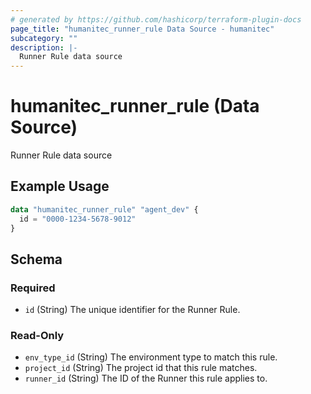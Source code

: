```yaml
---
# generated by https://github.com/hashicorp/terraform-plugin-docs
page_title: "humanitec_runner_rule Data Source - humanitec"
subcategory: ""
description: |-
  Runner Rule data source
---
```


# humanitec_runner_rule (Data Source)

Runner Rule data source

## Example Usage

```terraform
data "humanitec_runner_rule" "agent_dev" {
  id = "0000-1234-5678-9012"
}
```

<!-- schema generated by tfplugindocs -->
## Schema

### Required

- `id` (String) The unique identifier for the Runner Rule.

### Read-Only

- `env_type_id` (String) The environment type to match this rule.
- `project_id` (String) The project id that this rule matches.
- `runner_id` (String) The ID of the Runner this rule applies to.
